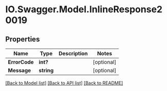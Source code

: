 # IO.Swagger.Model.InlineResponse20019
## Properties

Name | Type | Description | Notes
------------ | ------------- | ------------- | -------------
**ErrorCode** | **int?** |  | [optional] 
**Message** | **string** |  | [optional] 

[[Back to Model list]](../README.md#documentation-for-models) [[Back to API list]](../README.md#documentation-for-api-endpoints) [[Back to README]](../README.md)

